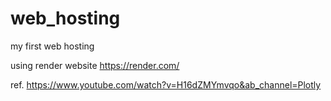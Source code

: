 # web_hosting

my first web hosting

using render website
https://render.com/

ref.
https://www.youtube.com/watch?v=H16dZMYmvqo&ab_channel=Plotly
